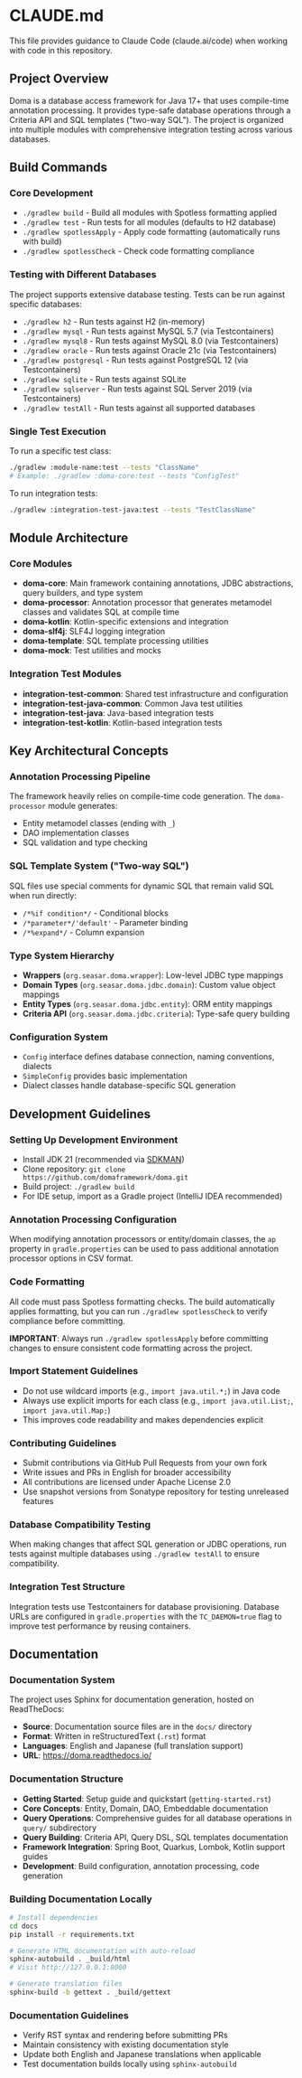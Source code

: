 # CLAUDE.md

This file provides guidance to Claude Code (claude.ai/code) when working with code in this repository.

## Project Overview

Doma is a database access framework for Java 17+ that uses compile-time annotation processing. It provides type-safe database operations through a Criteria API and SQL templates ("two-way SQL"). The project is organized into multiple modules with comprehensive integration testing across various databases.

## Build Commands

### Core Development
- `./gradlew build` - Build all modules with Spotless formatting applied
- `./gradlew test` - Run tests for all modules (defaults to H2 database)
- `./gradlew spotlessApply` - Apply code formatting (automatically runs with build)
- `./gradlew spotlessCheck` - Check code formatting compliance

### Testing with Different Databases
The project supports extensive database testing. Tests can be run against specific databases:
- `./gradlew h2` - Run tests against H2 (in-memory)
- `./gradlew mysql` - Run tests against MySQL 5.7 (via Testcontainers)
- `./gradlew mysql8` - Run tests against MySQL 8.0 (via Testcontainers)
- `./gradlew oracle` - Run tests against Oracle 21c (via Testcontainers)
- `./gradlew postgresql` - Run tests against PostgreSQL 12 (via Testcontainers)
- `./gradlew sqlite` - Run tests against SQLite
- `./gradlew sqlserver` - Run tests against SQL Server 2019 (via Testcontainers)
- `./gradlew testAll` - Run tests against all supported databases

### Single Test Execution
To run a specific test class:
```bash
./gradlew :module-name:test --tests "ClassName"
# Example: ./gradlew :doma-core:test --tests "ConfigTest"
```

To run integration tests:
```bash
./gradlew :integration-test-java:test --tests "TestClassName"
```

## Module Architecture

### Core Modules
- **doma-core**: Main framework containing annotations, JDBC abstractions, query builders, and type system
- **doma-processor**: Annotation processor that generates metamodel classes and validates SQL at compile time
- **doma-kotlin**: Kotlin-specific extensions and integration
- **doma-slf4j**: SLF4J logging integration
- **doma-template**: SQL template processing utilities
- **doma-mock**: Test utilities and mocks

### Integration Test Modules
- **integration-test-common**: Shared test infrastructure and configuration
- **integration-test-java-common**: Common Java test utilities
- **integration-test-java**: Java-based integration tests
- **integration-test-kotlin**: Kotlin-based integration tests

## Key Architectural Concepts

### Annotation Processing Pipeline
The framework heavily relies on compile-time code generation. The `doma-processor` module generates:
- Entity metamodel classes (ending with `_`)
- DAO implementation classes
- SQL validation and type checking

### SQL Template System ("Two-way SQL")
SQL files use special comments for dynamic SQL that remain valid SQL when run directly:
- `/*%if condition*/` - Conditional blocks
- `/*parameter*/'default'` - Parameter binding
- `/*%expand*/` - Column expansion

### Type System Hierarchy
- **Wrappers** (`org.seasar.doma.wrapper`): Low-level JDBC type mappings
- **Domain Types** (`org.seasar.doma.jdbc.domain`): Custom value object mappings
- **Entity Types** (`org.seasar.doma.jdbc.entity`): ORM entity mappings
- **Criteria API** (`org.seasar.doma.jdbc.criteria`): Type-safe query building

### Configuration System
- `Config` interface defines database connection, naming conventions, dialects
- `SimpleConfig` provides basic implementation
- Dialect classes handle database-specific SQL generation

## Development Guidelines

### Setting Up Development Environment
- Install JDK 21 (recommended via [SDKMAN](https://sdkman.io/jdks))
- Clone repository: `git clone https://github.com/domaframework/doma.git`
- Build project: `./gradlew build`
- For IDE setup, import as a Gradle project (IntelliJ IDEA recommended)

### Annotation Processing Configuration
When modifying annotation processors or entity/domain classes, the `ap` property in `gradle.properties` can be used to pass additional annotation processor options in CSV format.

### Code Formatting
All code must pass Spotless formatting checks. The build automatically applies formatting, but you can run `./gradlew spotlessCheck` to verify compliance before committing.

**IMPORTANT**: Always run `./gradlew spotlessApply` before committing changes to ensure consistent code formatting across the project.

### Import Statement Guidelines
- Do not use wildcard imports (e.g., `import java.util.*;`) in Java code
- Always use explicit imports for each class (e.g., `import java.util.List;`, `import java.util.Map;`)
- This improves code readability and makes dependencies explicit

### Contributing Guidelines
- Submit contributions via GitHub Pull Requests from your own fork
- Write issues and PRs in English for broader accessibility
- All contributions are licensed under Apache License 2.0
- Use snapshot versions from Sonatype repository for testing unreleased features

### Database Compatibility Testing
When making changes that affect SQL generation or JDBC operations, run tests against multiple databases using `./gradlew testAll` to ensure compatibility.

### Integration Test Structure
Integration tests use Testcontainers for database provisioning. Database URLs are configured in `gradle.properties` with the `TC_DAEMON=true` flag to improve test performance by reusing containers.

## Documentation

### Documentation System
The project uses Sphinx for documentation generation, hosted on ReadTheDocs:
- **Source**: Documentation source files are in the `docs/` directory
- **Format**: Written in reStructuredText (`.rst`) format
- **Languages**: English and Japanese (full translation support)
- **URL**: https://doma.readthedocs.io/

### Documentation Structure
- **Getting Started**: Setup guide and quickstart (`getting-started.rst`)
- **Core Concepts**: Entity, Domain, DAO, Embeddable documentation
- **Query Operations**: Comprehensive guides for all database operations in `query/` subdirectory
- **Query Building**: Criteria API, Query DSL, SQL templates documentation
- **Framework Integration**: Spring Boot, Quarkus, Lombok, Kotlin support guides
- **Development**: Build configuration, annotation processing, code generation

### Building Documentation Locally
```bash
# Install dependencies
cd docs
pip install -r requirements.txt

# Generate HTML documentation with auto-reload
sphinx-autobuild . _build/html
# Visit http://127.0.0.1:8000

# Generate translation files
sphinx-build -b gettext . _build/gettext
```

### Documentation Guidelines
- Verify RST syntax and rendering before submitting PRs
- Maintain consistency with existing documentation style
- Update both English and Japanese translations when applicable
- Test documentation builds locally using `sphinx-autobuild`
